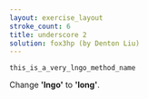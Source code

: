 ```yaml
---
layout: exercise_layout
stroke_count: 6
title: underscore 2
solution: fox3hp (by Denton Liu)
---
```


    this_is_a_very_lngo_method_name

Change **'lngo'** to **'long'**.
